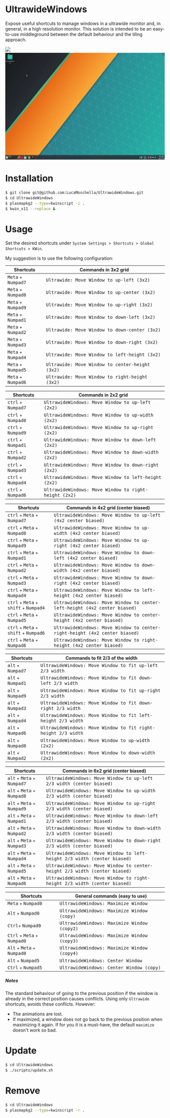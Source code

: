 # UltrawideWindows
Expose useful shortcuts to manage windows in a ultrawide monitor and, in general, in a high resolution monitor.
This solution is intended to be an easy-to-use middleground between the default behaviour and the tiling approach.

![](/docs/preview2.gif)
![](/docs/preview.gif)

# Installation

```bash
$ git clone git@github.com:LucaMoschella/UltrawideWindows.git
$ cd UltrawideWindows
$ plasmapkg2 --type=kwinscript -i .
$ kwin_x11 --replace &
```

# Usage
Set the desired shortcuts under `System Settings > Shortcuts > Global Shortcuts > KWin`.

My suggestion is to use the following configuration:

| Shortcuts                            | Commands in 3x2 grid                                     |
| ------------------------------------ | -------------------------------------------------------- |
| <kbd>Meta</kbd> + <kbd>Numpad7</kbd> | <kbd>Ultrawide: Move Window to up-left (3x2)</kbd>       |
| <kbd>Meta</kbd> + <kbd>Numpad8</kbd> | <kbd>Ultrawide: Move Window to up-center (3x2)</kbd>     |
| <kbd>Meta</kbd> + <kbd>Numpad9</kbd> | <kbd>Ultrawide: Move Window to up-right (3x2)</kbd>      |
| <kbd>Meta</kbd> + <kbd>Numpad1</kbd> | <kbd>Ultrawide: Move Window to down-left (3x2)</kbd>     |
| <kbd>Meta</kbd> + <kbd>Numpad2</kbd> | <kbd>Ultrawide: Move Window to down-center (3x2)</kbd>   |
| <kbd>Meta</kbd> + <kbd>Numpad3</kbd> | <kbd>Ultrawide: Move Window to down-right (3x2)</kbd>    |
| <kbd>Meta</kbd> + <kbd>Numpad4</kbd> | <kbd>Ultrawide: Move Window to left-height (3x2)</kbd>   |
| <kbd>Meta</kbd> + <kbd>Numpad5</kbd> | <kbd>Ultrawide: Move Window to center-height (3x2)</kbd> |
| <kbd>Meta</kbd> + <kbd>Numpad6</kbd> | <kbd>Ultrawide: Move Window to right-height (3x2)</kbd>  |

| Shortcuts                            | Commands in 2x2 grid                                           |
| ------------------------------------ | -------------------------------------------------------------- |
| <kbd>ctrl</kbd> + <kbd>Numpad7</kbd> | <kbd>UltrawideWindows: Move Window to up-left (2x2)</kbd>      |
| <kbd>ctrl</kbd> + <kbd>Numpad8</kbd> | <kbd>UltrawideWindows: Move Window to up-width (2x2)</kbd>     |
| <kbd>ctrl</kbd> + <kbd>Numpad9</kbd> | <kbd>UltrawideWindows: Move Window to up-right (2x2)</kbd>     |
| <kbd>ctrl</kbd> + <kbd>Numpad1</kbd> | <kbd>UltrawideWindows: Move Window to down-left (2x2)</kbd>    |
| <kbd>ctrl</kbd> + <kbd>Numpad2</kbd> | <kbd>UltrawideWindows: Move Window to down-width (2x2)</kbd>   |
| <kbd>ctrl</kbd> + <kbd>Numpad3</kbd> | <kbd>UltrawideWindows: Move Window to down-right (2x2)</kbd>   |
| <kbd>ctrl</kbd> + <kbd>Numpad4</kbd> | <kbd>UltrawideWindows: Move Window to left-height (2x2)</kbd>  |
| <kbd>ctrl</kbd> + <kbd>Numpad6</kbd> | <kbd>UltrawideWindows: Move Window to right-height (2x2)</kbd> |

| Shortcuts                                                                 | Commands in 4x2 grid (center biased)                                                 |
| ------------------------------------------------------------------------- | ------------------------------------------------------------------------------------ |
| <kbd>ctrl</kbd> + <kbd>Meta</kbd> + <kbd>Numpad7</kbd>                    | <kbd>UltrawideWindows: Move Window to up-left (4x2 center biased)</kbd>              |
| <kbd>ctrl</kbd> + <kbd>Meta</kbd> + <kbd>Numpad8</kbd>                    | <kbd>UltrawideWindows: Move Window to up-width (4x2 center biased)</kbd>             |
| <kbd>ctrl</kbd> + <kbd>Meta</kbd> + <kbd>Numpad9</kbd>                    | <kbd>UltrawideWindows: Move Window to up-right (4x2 center biased)</kbd>             |
| <kbd>ctrl</kbd> + <kbd>Meta</kbd> + <kbd>Numpad1</kbd>                    | <kbd>UltrawideWindows: Move Window to down-left (4x2 center biased)</kbd>            |
| <kbd>ctrl</kbd> + <kbd>Meta</kbd> + <kbd>Numpad2</kbd>                    | <kbd>UltrawideWindows: Move Window to down-width (4x2 center biased)</kbd>           |
| <kbd>ctrl</kbd> + <kbd>Meta</kbd> + <kbd>Numpad3</kbd>                    | <kbd>UltrawideWindows: Move Window to down-right (4x2 center biased)</kbd>           |
| <kbd>ctrl</kbd> + <kbd>Meta</kbd> + <kbd>Numpad4</kbd>                    | <kbd>UltrawideWindows: Move Window to left-height (4x2 center biased)</kbd>          |
| <kbd>ctrl</kbd> + <kbd>Meta</kbd> + <kbd>shift</kbd> + <kbd>Numpad4</kbd> | <kbd>UltrawideWindows: Move Window to center-left-height (4x2 center biased)</kbd>   |
| <kbd>ctrl</kbd> + <kbd>Meta</kbd> + <kbd>Numpad5</kbd>                    | <kbd>UltrawideWindows: Move Window to center-height (4x2 center biased)</kbd>        |
| <kbd>ctrl</kbd> + <kbd>Meta</kbd> + <kbd>shift</kbd> + <kbd>Numpad6</kbd> | <kbd>UltrawideWindows: Move Window to center-right-height (4x2 center biased)</kbd>  |
| <kbd>ctrl</kbd> + <kbd>Meta</kbd> + <kbd>Numpad6</kbd>                    | <kbd>UltrawideWindows: Move Window to right-height (4x2 center biased)</kbd>         |


| Shortcuts                           | Commands to fit 2/3 of the width                                       |
| ----------------------------------- | ---------------------------------------------------------------------- |
| <kbd>alt</kbd> + <kbd>Numpad7</kbd> | <kbd>UltrawideWindows: Move Window to fit up-left 2/3 width</kbd>      |
| <kbd>alt</kbd> + <kbd>Numpad1</kbd> | <kbd>UltrawideWindows: Move Window to fit down-left 2/3 width</kbd>    |
| <kbd>alt</kbd> + <kbd>Numpad9</kbd> | <kbd>UltrawideWindows: Move Window to fit up-right 2/3 width</kbd>     |
| <kbd>alt</kbd> + <kbd>Numpad3</kbd> | <kbd>UltrawideWindows: Move Window to fit down-right 2/3 width</kbd>   |
| <kbd>alt</kbd> + <kbd>Numpad4</kbd> | <kbd>UltrawideWindows: Move Window to fit left-height 2/3 width</kbd>  |
| <kbd>alt</kbd> + <kbd>Numpad6</kbd> | <kbd>UltrawideWindows: Move Window to fit right-height 2/3 width</kbd> |
| <kbd>alt</kbd> + <kbd>Numpad8</kbd> | <kbd>UltrawideWindows: Move Window to up-width (2x2)</kbd>             |
| <kbd>alt</kbd> + <kbd>Numpad2</kbd> | <kbd>UltrawideWindows: Move Window to down-width (2x2)</kbd>           |

| Shortcuts                                             | Commands in 6x2 grid (center biased)                                                |
| ----------------------------------------------------- | ----------------------------------------------------------------------------------- |
| <kbd>alt</kbd> + <kbd>Meta</kbd> + <kbd>Numpad7</kbd> | <kbd>UltrawideWindows: Move Window to up-left 2/3 width (center biased)</kbd>       |
| <kbd>alt</kbd> + <kbd>Meta</kbd> + <kbd>Numpad8</kbd> | <kbd>UltrawideWindows: Move Window to up-width 2/3 width (center biased)</kbd>      |
| <kbd>alt</kbd> + <kbd>Meta</kbd> + <kbd>Numpad9</kbd> | <kbd>UltrawideWindows: Move Window to up-right 2/3 width (center biased)</kbd>      |
| <kbd>alt</kbd> + <kbd>Meta</kbd> + <kbd>Numpad1</kbd> | <kbd>UltrawideWindows: Move Window to down-left 2/3 width (center biased)</kbd>     |
| <kbd>alt</kbd> + <kbd>Meta</kbd> + <kbd>Numpad2</kbd> | <kbd>UltrawideWindows: Move Window to down-width 2/3 width (center biased)</kbd>    |
| <kbd>alt</kbd> + <kbd>Meta</kbd> + <kbd>Numpad3</kbd> | <kbd>UltrawideWindows: Move Window to down-right 2/3 width (center biased)</kbd>    |
| <kbd>alt</kbd> + <kbd>Meta</kbd> + <kbd>Numpad4</kbd> | <kbd>UltrawideWindows: Move Window to left-height 2/3 width (center biased)</kbd>   |
| <kbd>alt</kbd> + <kbd>Meta</kbd> + <kbd>Numpad5</kbd> | <kbd>UltrawideWindows: Move Window to center-height 2/3 width (center biased)</kbd> |
| <kbd>alt</kbd> + <kbd>Meta</kbd> + <kbd>Numpad6</kbd> | <kbd>UltrawideWindows: Move Window to right-height 2/3 width (center biased)</kbd>  |

| Shortcuts                                              | General commands (easy to use)                       |
| ------------------------------------------------------ | ---------------------------------------------------- |
| <kbd>Meta</kbd> + <kbd>Numpad0</kbd>                   | <kbd>UltrawideWindows: Maximize Window</kbd>         |
| <kbd>Alt</kbd> + <kbd>Numpad0</kbd>                    | <kbd>UltrawideWindows: Maximize Window (copy)</kbd>  |
| <kbd>Ctrl</kbd>+ <kbd>Numpad0</kbd>                    | <kbd>UltrawideWindows: Maximize Window (copy2)</kbd> |
| <kbd>Ctrl</kbd> + <kbd>Meta</kbd> + <kbd>Numpad0</kbd> | <kbd>UltrawideWindows: Maximize Window (copy3)</kbd> |
| <kbd>Alt</kbd> + <kbd>Meta</kbd> + <kbd>Numpad0</kbd>  | <kbd>UltrawideWindows: Maximize Window (copy4)</kbd> |
| <kbd>Alt</kbd> + <kbd>Numpad5</kbd>                    | <kbd>UltrawideWindows: Center Window</kbd>           |
| <kbd>Ctrl</kbd> + <kbd>Numpad5</kbd>                   | <kbd>UltrawideWindows: Center Window (copy)</kbd>    |





##### Notes
The standard behaviour of going to the previous position if the window is already in the correct position causes conflicts.
Using only `Ultrawide` shortcuts, avoids these conflicts. However:
* The animations are lost.
* If maximized, a window does not go back to the previous position when maximizing it again. If for you it is a must-have, the default `maximize` doesn't work so bad.


# Update


```bash
$ cd UltrawideWindows
$ ./scripts/update.sh
```

# Remove

```bash
$ cd UltrawideWindows
$ plasmapkg2 --type=kwinscript -r .
```
